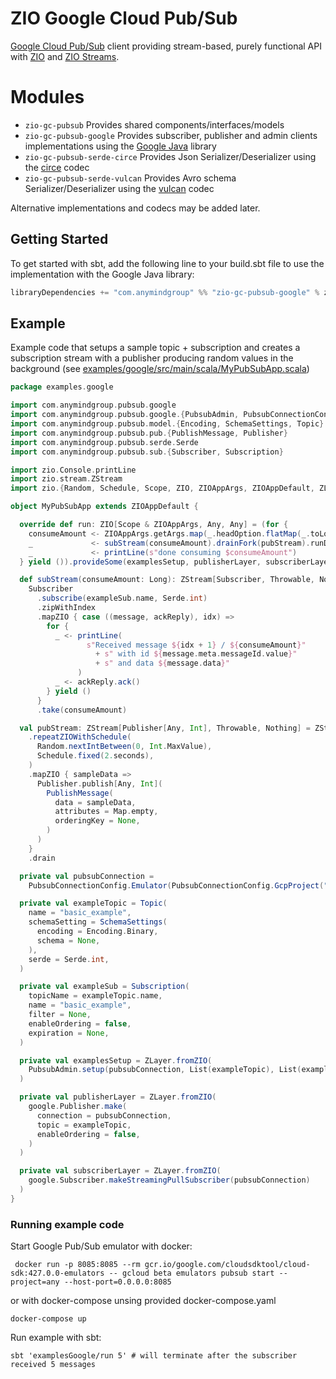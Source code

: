 # ZIO Google Cloud Pub/Sub

[Google Cloud Pub/Sub](https://cloud.google.com/pubsub) client providing stream-based, purely functional API with [ZIO](https://zio.dev) and [ZIO Streams](https://zio.dev/reference/stream).

# Modules
 - `zio-gc-pubsub` Provides shared components/interfaces/models
 - `zio-gc-pubsub-google` Provides subscriber, publisher and admin clients implementations using the [Google Java](https://cloud.google.com/java/docs/reference/google-cloud-pubsub/latest/overview) library
 - `zio-gc-pubsub-serde-circe` Provides Json Serializer/Deserializer using the [circe](https://circe.github.io/circe) codec
 - `zio-gc-pubsub-serde-vulcan` Provides Avro schema Serializer/Deserializer using the [vulcan](https://fd4s.github.io/vulcan) codec

Alternative implementations and codecs may be added later.

## Getting Started

To get started with sbt, add the following line to your build.sbt file to use the implementation with the Google Java library:
```scala
libraryDependencies += "com.anymindgroup" %% "zio-gc-pubsub-google" % zioGcPubsubVersion
```

## Example

Example code that setups a sample topic + subscription and creates a subscription stream with a publisher producing random values in the background (see [examples/google/src/main/scala/MyPubSubApp.scala](examples/google/src/main/scala/MyPubSubApp.scala))
```scala
package examples.google

import com.anymindgroup.pubsub.google
import com.anymindgroup.pubsub.google.{PubsubAdmin, PubsubConnectionConfig}
import com.anymindgroup.pubsub.model.{Encoding, SchemaSettings, Topic}
import com.anymindgroup.pubsub.pub.{PublishMessage, Publisher}
import com.anymindgroup.pubsub.serde.Serde
import com.anymindgroup.pubsub.sub.{Subscriber, Subscription}

import zio.Console.printLine
import zio.stream.ZStream
import zio.{Random, Schedule, Scope, ZIO, ZIOAppArgs, ZIOAppDefault, ZLayer, durationInt}

object MyPubSubApp extends ZIOAppDefault {

  override def run: ZIO[Scope & ZIOAppArgs, Any, Any] = (for {
    consumeAmount <- ZIOAppArgs.getArgs.map(_.headOption.flatMap(_.toLongOption).getOrElse(10L))
    _             <- subStream(consumeAmount).drainFork(pubStream).runDrain
    _             <- printLine(s"done consuming $consumeAmount")
  } yield ()).provideSome(examplesSetup, publisherLayer, subscriberLayer)

  def subStream(consumeAmount: Long): ZStream[Subscriber, Throwable, Nothing] =
    Subscriber
      .subscribe(exampleSub.name, Serde.int)
      .zipWithIndex
      .mapZIO { case ((message, ackReply), idx) =>
        for {
          _ <- printLine(
                 s"Received message ${idx + 1} / ${consumeAmount}"
                   + s" with id ${message.meta.messageId.value}"
                   + s" and data ${message.data}"
               )
          _ <- ackReply.ack()
        } yield ()
      }
      .take(consumeAmount)

  val pubStream: ZStream[Publisher[Any, Int], Throwable, Nothing] = ZStream
    .repeatZIOWithSchedule(
      Random.nextIntBetween(0, Int.MaxValue),
      Schedule.fixed(2.seconds),
    )
    .mapZIO { sampleData =>
      Publisher.publish[Any, Int](
        PublishMessage(
          data = sampleData,
          attributes = Map.empty,
          orderingKey = None,
        )
      )
    }
    .drain

  private val pubsubConnection =
    PubsubConnectionConfig.Emulator(PubsubConnectionConfig.GcpProject("any"), "localhost:8085")

  private val exampleTopic = Topic(
    name = "basic_example",
    schemaSetting = SchemaSettings(
      encoding = Encoding.Binary,
      schema = None,
    ),
    serde = Serde.int,
  )

  private val exampleSub = Subscription(
    topicName = exampleTopic.name,
    name = "basic_example",
    filter = None,
    enableOrdering = false,
    expiration = None,
  )

  private val examplesSetup = ZLayer.fromZIO(
    PubsubAdmin.setup(pubsubConnection, List(exampleTopic), List(exampleSub))
  )

  private val publisherLayer = ZLayer.fromZIO(
    google.Publisher.make(
      connection = pubsubConnection,
      topic = exampleTopic,
      enableOrdering = false,
    )
  )

  private val subscriberLayer = ZLayer.fromZIO(
    google.Subscriber.makeStreamingPullSubscriber(pubsubConnection)
  )
}
```

### Running example code 
Start Google Pub/Sub emulator with docker:
```shell
 docker run -p 8085:8085 --rm gcr.io/google.com/cloudsdktool/cloud-sdk:427.0.0-emulators -- gcloud beta emulators pubsub start --project=any --host-port=0.0.0.0:8085
```
or with docker-compose unsing provided docker-compose.yaml
```shell
docker-compose up
```

Run example with sbt:
```shell
sbt 'examplesGoogle/run 5' # will terminate after the subscriber received 5 messages
```